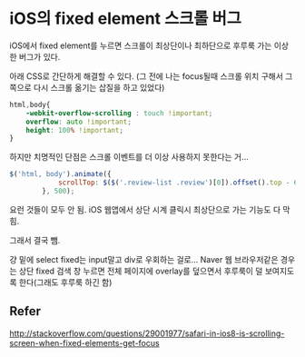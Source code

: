 # iOS의 fixed element 스크롤 버그 

iOS에서 fixed element를 누르면 스크롤이 최상단이나 최하단으로 후루룩 가는 이상한 버그가 있다.

아래 CSS로 간단하게 해결할 수 있다.
(그 전에 나는 focus될때 스크롤 위치 구해서 그 쪽으로 다시 스크롤 옮기는 삽질을 하고 있었다)
```css
html,body{
    -webkit-overflow-scrolling : touch !important;
    overflow: auto !important;
    height: 100% !important;
}
```

하지만 치명적인 단점은 스크롤 이벤트를 더 이상 사용하지 못한다는 거...
```js
$('html, body').animate({
            scrollTop: $($('.review-list .review')[0]).offset().top - 64
        }, 500);
```
요런 것들이 모두 안 됨.
iOS 웹앱에서 상단 시계 클릭시 최상단으로 가는 기능도 다 막힘.

그래서 결국 뺌.

걍 밑에 select fixed는 input말고 div로 우회하는 걸로...
Naver 웹 브라우저같은 경우는 
상단 fixed 검색 창 누르면 전체 페이지에 overlay를 덮으면서 후루룩이 덜 보여지도록 한다(그래도 후루룩 하긴 함)

## Refer
http://stackoverflow.com/questions/29001977/safari-in-ios8-is-scrolling-screen-when-fixed-elements-get-focus
